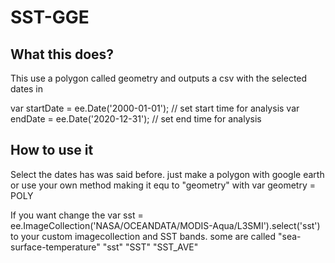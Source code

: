 # SST-GGE
## What this does?
This use a polygon called geometry and outputs a csv with the selected dates in 

var startDate = ee.Date('2000-01-01'); // set start time for analysis
var endDate = ee.Date('2020-12-31'); // set end time for analysis

## How to use it
Select the dates has was said before. just make a polygon with google earth or use your own method making it equ to "geometry" with var geometry = POLY

If you want change the var sst = ee.ImageCollection('NASA/OCEANDATA/MODIS-Aqua/L3SMI').select('sst')
to your custom imagecollection and SST bands. some are called "sea-surface-temperature" "sst" "SST" "SST_AVE"
